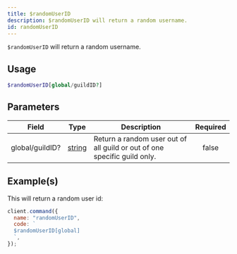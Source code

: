 ```yaml
---
title: $randomUserID
description: $randomUserID will return a random username.
id: randomUserID
---
```


`$randomUserID` will return a random username.

## Usage

```php
$randomUserID[global/guildID?]
```

## Parameters

| Field           | Type                                                                                              | Description                                                              | Required |
| --------------- | ------------------------------------------------------------------------------------------------- | ------------------------------------------------------------------------ | :------: |
| global/guildID? | [string](https://developer.mozilla.org/en-US/docs/Web/JavaScript/Reference/Global_Objects/String) | Return a random user out of all guild or out of one specific guild only. |  false   |

## Example(s)

This will return a random user id:

```javascript
client.command({
  name: "randomUserID",
  code: `
  $randomUserID[global]
  `,
});
```
